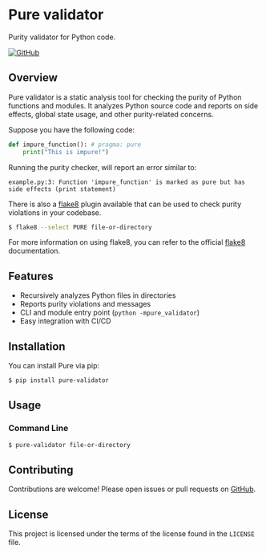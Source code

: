 # Pure validator

Purity validator for Python code.

[![GitHub](https://img.shields.io/github/stars/jdahlin/pure?style=social)](https://github.com/jdahlin/pure)

## Overview

Pure validator is a static analysis tool for checking the purity of Python functions and modules. It analyzes Python source code and reports on side effects, global state usage, and other purity-related concerns.

Suppose you have the following code:

```python
def impure_function(): # pragma: pure
    print("This is impure!")
```

Running the purity checker, will report an error similar to:

```
example.py:3: Function 'impure_function' is marked as pure but has side effects (print statement)
```

There is also a [flake8](https://flake8.pycqa.org/) plugin available that can be used to check purity violations in your codebase.

```bash
$ flake8 --select PURE file-or-directory
```

For more information on using flake8, you can refer to the official [flake8](https://flake8.pycqa.org/) documentation.

## Features
- Recursively analyzes Python files in directories
- Reports purity violations and messages
- CLI and module entry point (`python -mpure_validator`)
- Easy integration with CI/CD

## Installation

You can install Pure via pip:

```bash
$ pip install pure-validator
```

## Usage

### Command Line


```bash
$ pure-validator file-or-directory
```

## Contributing

Contributions are welcome! Please open issues or pull requests on [GitHub](https://github.com/jdahlin/pure).

## License

This project is licensed under the terms of the license found in the `LICENSE` file.
